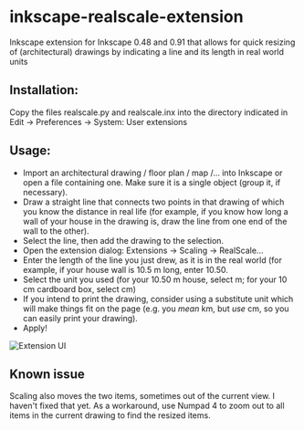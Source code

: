 # inkscape-realscale-extension
Inkscape extension for Inkscape 0.48 and 0.91 that allows for quick resizing of (architectural) drawings by indicating a line and its length in real world units

## Installation: 

Copy the files realscale.py and realscale.inx into the directory indicated in
Edit -> Preferences -> System: User extensions

## Usage:

* Import an architectural drawing / floor plan / map /... into Inkscape or open a file containing one. Make sure it is a single object (group it, if necessary).
* Draw a straight line that connects two points in that drawing of which you know the distance in real life (for example, if you know how long a wall of your house in the drawing is, draw the line from one end of the wall to the other).
* Select the line, then add the drawing to the selection.
* Open the extension dialog: Extensions -> Scaling -> RealScale...
* Enter the length of the line you just drew, as it is in the real world (for example, if your house wall is 10.5 m long, enter 10.50.
* Select the unit you used (for your 10.50 m house, select m; for your 10 cm cardboard box, select cm)
* If you intend to print the drawing, consider using a substitute unit which will make things fit on the page (e.g. you *mean* km, but *use* cm, so you can easily print your drawing).
* Apply!

![Extension UI](https://cloud.githubusercontent.com/assets/3240233/11431482/3a28326a-9499-11e5-9203-22d253c88174.png)

## Known issue

Scaling also moves the two items, sometimes out of the current view. I haven't fixed that yet. As a workaround, use Numpad 4 to zoom out to all items in the current drawing to find the resized items.
